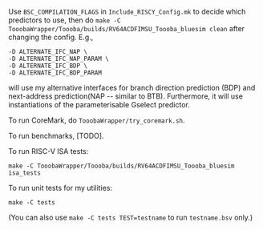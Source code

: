 Use `BSC_COMPILATION_FLAGS` in `Include_RISCY_Config.mk` to decide which predictors to use, then do `make -C TooobaWrapper/Toooba/builds/RV64ACDFIMSU_Toooba_bluesim clean` after changing the config.
E.g.,
```
-D ALTERNATE_IFC_NAP \
-D ALTERNATE_IFC_NAP_PARAM \
-D ALTERNATE_IFC_BDP \
-D ALTERNATE_IFC_BDP_PARAM
```
will use my alternative interfaces for branch direction prediction (BDP) and next-address prediction(NAP -- similar to BTB). Furthermore, it will use instantiations of the parameterisable Gselect predictor.

To run CoreMark, do `TooobaWrapper/try_coremark.sh`.

To run benchmarks, \[TODO\].

To run RISC-V ISA tests:
```
make -C TooobaWrapper/Toooba/builds/RV64ACDFIMSU_Toooba_bluesim isa_tests
```

To run unit tests for my utilities:
```
make -C tests
```
(You can also use `make -C tests TEST=testname` to run `testname.bsv` only.)
